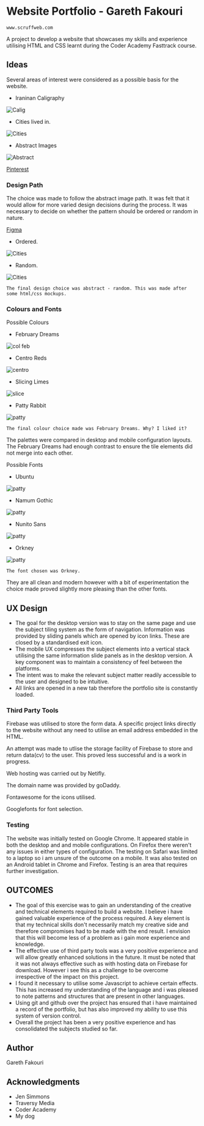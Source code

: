 # Website Portfolio - Gareth Fakouri

```
www.scruffweb.com
```
A project to develop a website that showcases my skills and experience utilising HTML and CSS learnt during the Coder Academy Fasttrack course.
## Ideas

Several areas of interest were considered as a possible basis for the website.

* Iraninan Caligraphy

![Calig](https://github.com/gfakouri/Coder-Portfolio/blob/master/assets/53-2013015211117-4.jpg)

* Cities lived in.

![Cities](https://github.com/gfakouri/Coder-Portfolio/blob/master/assets/liverpool.jpg)

* Abstract Images

![Abstract](https://github.com/gfakouri/Coder-Portfolio/blob/master/assets/patt1.jpg)

[Pinterest](https://www.pinterest.com.au/garethfakouri/portfolio/)

### Design Path

The choice was made to follow the abstract image path. It was felt that it would allow for more varied design decisions during the process. It was necessary to decide on whether the pattern should be ordered or random in nature.

[Figma](https://www.figma.com/file/gIlzgj9wI3rP7ErUastyuJph/Personal_Portfolio)

* Ordered.

![Cities](https://github.com/gfakouri/Coder-Portfolio/blob/master/assets/patt2.jpg)

* Random.

![Cities](https://github.com/gfakouri/Coder-Portfolio/blob/master/assets/patt3.jpg)

```
The final design choice was abstract - random. This was made after some html/css mockups.
```

### Colours and Fonts

Possible Colours

* February Dreams

![col feb](https://github.com/gfakouri/Coder-Portfolio/blob/master/assets/February%20Dreams%20Color%20Palette%20-%20color-hex.com.png)

* Centro Reds

![centro](https://github.com/gfakouri/Coder-Portfolio/blob/master/assets/Centro%20Reds%20Color%20Palette%20-%20color-hex.com.png)

* Slicing Limes

![slice](https://github.com/gfakouri/Coder-Portfolio/blob/master/assets/Slicing%20Limes%20Color%20Palette%20-%20color-hex.com.png)

* Patty Rabbit

![patty](https://github.com/gfakouri/Coder-Portfolio/blob/master/assets/Patty%20Rabbit%20Color%20Palette%20-%20color-hex.com.png)

```
The final colour choice made was February Dreams. Why? I liked it?
```
The palettes were compared in desktop and mobile configuration layouts. The February Dreams had enough contrast to ensure the tile elements did not merge into each other.

Possible Fonts

* Ubuntu

![patty](https://github.com/gfakouri/Coder-Portfolio/blob/master/assets/ubuntu-google-fonts.png)

* Namum Gothic

![patty](https://github.com/gfakouri/Coder-Portfolio/blob/master/assets/gothic.png)

* Nunito Sans

![patty](https://github.com/gfakouri/Coder-Portfolio/blob/master/assets/nunito.png)

* Orkney

![patty](https://github.com/gfakouri/Coder-Portfolio/blob/master/assets/orkney.png)

```
The font chosen was Orkney. 
```
They are all clean and modern however with a bit of experimentation the choice made proved slightly more pleasing than the other fonts.

## UX Design

* The goal for the desktop version was to stay on the same page and use the subject tiling system as the form of navigation. Information was provided by sliding panels which are opened by icon links. These are closed by a standardised exit icon.
* The mobile UX compresses the subject elements into a vertical stack utilising the same information slide panels as in the desktop version. A key component was to maintain  a consistency of feel between the platforms.
* The intent was to make the relevant subject matter readily accessible to the user and designed to be intuitive.
* All links are opened in a new tab therefore the portfolio site is constantly loaded.

### Third Party Tools

Firebase was utilised to store the form data. A specific project links directly to the website without any need to utilise an email address embedded in the HTML.

An attempt was made to utlise the storage facility of Firebase to store and return data(cv) to the user. This proved less successful and is a work in progress. 

Web hosting was carried out by Netifly. 

The domain name was provided by goDaddy.

Fontawesome for the icons utilised.

Googlefonts for font selection.

### Testing

The website was initially tested on Google Chrome. It appeared stable in both the desktop and and mobile configurations. On Firefox there weren't any issues in either types of configuration. The testing on Safari was limited to a laptop so i am unsure of the outcome on a mobile. It was also tested on an Android tablet in Chrome and Firefox. Testing is an area that requires further investigation. 

## OUTCOMES

* The goal of this exercise was to gain an understanding of the creative and technical elements required to build a website. I believe i have gained valuable experience of the process required. A key element is that my technical skills don't necessarily match my creative side and therefore compromises had to be made with the end result. I envision that this will become less of a problem as i gain more experience and knowledge.
* The effective use of third party tools was a very positive experience and will allow greatly enhanced solutions in the future. It must be noted that it was not always effective such as with hosting data on Firebase for download. However i see this as a challenge to be overcome irrespective of the impact on this project.
* I found it necessary to utilise some Javascript to achieve certain effects. This has increased my understanding of the language and i was pleased to note patterns and structures that are present in other languages.
* Using git and github over the project has ensured that i have maintained a record of the portfolio, but has also improved my ability to use this system of version control.
* Overall the project has been a very positive experience and has consolidated the subjects studied so far.

## Author

Gareth Fakouri

## Acknowledgments

* Jen Simmons
* Traversy Media
* Coder Academy
* My dog

